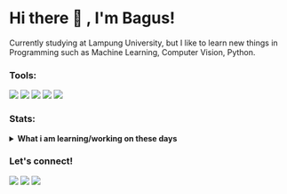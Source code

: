 # Hi there 👋 , I'm Bagus!
Currently studying at Lampung University, but I like to learn new things in Programming such as Machine Learning, Computer Vision, Python.

### Tools:
<p>
    <img src="https://img.shields.io/badge/OS-MacOS-blue?&logo=apple" />
    <img src="https://img.shields.io/badge/Code-Swift-blue?&logo=swift" />
    <img src="https://img.shields.io/badge/IDE-Xcode-blue?&logo=xcode" />
    <img src="https://img.shields.io/badge/Text%20Editor-Visual%20Studio%20Code-blue?&logo=visual%20studio%20code&logoColor=blue" />
    <img src="https://gpvc.arturio.dev/bagusfe" />
</p>

### Stats:
<details>
 <summary><strong>What i am learning/working on these days</strong></summary>
    - 🔭 I’m currently working on RPA </br>
    - 🌱 I’m currently learning Python,SwiftUI and UIKit </br>
    - 👯 I’m looking to collaborate on Automation Project, Mobile Apps. </br>
    - 🤔 I’m looking for help with master of programming. hehe </br>
    - 💬 Ask me about anything.</br>
    - 📫 How to reach me: <a href="mailto:goodfe@yahoo.com">Email me!</a>  </br>
    - 😄 Pronouns: He/Him </br>
    - ⚡ Fun fact: ... </br>
</details>


### Let's connect!
<p>
    <a href="https://instagram.com/pandi_arianza12/" target="blank"><img src="https://img.shields.io/appveyor/build/pandi/badge?label=pandi_arianza12&logo=instagram&logoColor=white&style=plastic" /></a>
    <a href="https://twitter.com/PArianza" target="blank"><img src="https://img.shields.io/appveyor/build/pandi/badge?label=%40PArianza&logo=twitter&style=plastic" /></a>
    <a href="https://web.facebook.com/pandibareparianza.arianza" target="blank"><img src="https://img.shields.io/appveyor/build/pandi/badge?label=Pandi%20Barep%20Arianza&logo=facebook&style=plastic" /></a>

</p>

<!--
**bagusfe/bagusfe** is a ✨ _special_ ✨ repository because its `README.md` (this file) appears on your GitHub profile.

Here are some ideas to get you started:

- 🔭 I’m currently working on ...
- 🌱 I’m currently learning ...
- 👯 I’m looking to collaborate on ...
- 🤔 I’m looking for help with ...
- 💬 Ask me about ...
- 📫 How to reach me: ...
- 😄 Pronouns: ...
- ⚡ Fun fact: ...
-->
